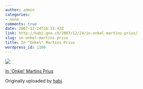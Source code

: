 ```yaml
---
author: admin
categories:
- none
comments: true
date: 2007-12-24T16:11:43Z
link: http://habi.gna.ch/2007/12/24/in-onkel-martins-prius/
slug: in-onkel-martins-prius
title: In "Onkel" Martins Prius
wordpress_id: 1100
---
```


[![](http://farm3.static.flickr.com/2137/2132884083_4a1fb995c6_m.jpg)](http://www.flickr.com/photos/habi/2132884083/)
   

 
  [In 'Onkel' Martins Prius](http://www.flickr.com/photos/habi/2132884083/)
    

  Originally uploaded by [habi](http://www.flickr.com/people/habi/).
 




  

